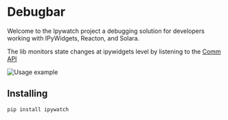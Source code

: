 # Debugbar

<!-- WARNING: THIS FILE WAS AUTOGENERATED! DO NOT EDIT! -->

Welcome to the Ipywatch project a debugging solution for developers
working with IPyWidgets, Reacton, and Solara.

The lib monitors state changes at ipywidgets level by listening to the
[Comm API](https://jupyter-notebook.readthedocs.io/en/4.x/comms.html)

![Usage
example](https://github.com/itepifanio/ipywatch/blob/main/assets/ipywatch.gif?raw=true)

## Installing

`pip install ipywatch`
